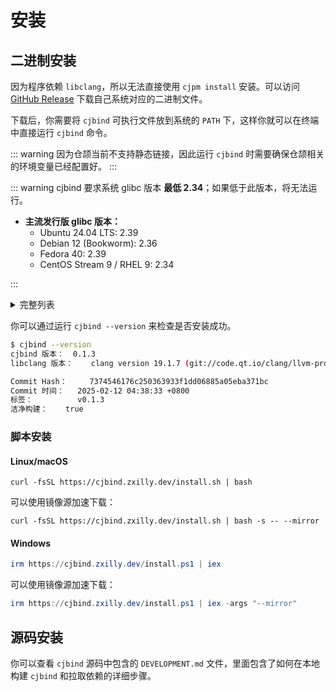 # 安装

## 二进制安装

因为程序依赖 `libclang`，所以无法直接使用 `cjpm install` 安装。可以访问 [GitHub Release](https://github.com/cjbind/cjbind/releases) 下载自己系统对应的二进制文件。

下载后，你需要将 `cjbind` 可执行文件放到系统的 `PATH` 下，这样你就可以在终端中直接运行 `cjbind` 命令。

::: warning
因为仓颉当前不支持静态链接，因此运行 `cjbind` 时需要确保仓颉相关的环境变量已经配置好。
:::

::: warning
cjbind 要求系统 glibc 版本 **最低 2.34**；如果低于此版本，将无法运行。

- **主流发行版 glibc 版本：**
  - Ubuntu 24.04 LTS: 2.39
  - Debian 12 (Bookworm): 2.36
  - Fedora 40: 2.39
  - CentOS Stream 9 / RHEL 9: 2.34

:::

<details>
<summary>完整列表</summary>

| 发行版              | 版本          | glibc 版本 |
| ------------------- | ------------- | ---------- |
| Ubuntu              | 24.04 LTS     | 2.39       |
| Debian              | 12 (Bookworm) | 2.36       |
| Fedora              | 40            | 2.39       |
| CentOS Stream       | 9             | 2.34       |
| RHEL                | 9             | 2.34       |
| openSUSE Tumbleweed | 滚动更新      | 2.41       |
| Arch Linux          | 滚动更新      | 2.41       |
| AlmaLinux           | 9             | 2.34       |
| Rocky Linux         | 9             | 2.34       |
| OpenEuler           | 22.03         | 2.34       |

</details>

你可以通过运行 `cjbind --version` 来检查是否安装成功。

```bash
$ cjbind --version
cjbind 版本：	0.1.3
libclang 版本：	clang version 19.1.7 (git://code.qt.io/clang/llvm-project.git cd708029e0b2869e80abe31ddb175f7c35361f90)

Commit Hash：     7374546176c250363933f1dd06885a05eba371bc
Commit 时间：   2025-02-12 04:38:33 +0800
标签：          v0.1.3
洁净构建：    true
```

### 脚本安装

#### Linux/macOS

```shell
curl -fsSL https://cjbind.zxilly.dev/install.sh | bash
```

可以使用镜像源加速下载：

```shell
curl -fsSL https://cjbind.zxilly.dev/install.sh | bash -s -- --mirror
```

#### Windows

```powershell
irm https://cjbind.zxilly.dev/install.ps1 | iex
```

可以使用镜像源加速下载：

```powershell
irm https://cjbind.zxilly.dev/install.ps1 | iex -args "--mirror"
```

## 源码安装

你可以查看 `cjbind` 源码中包含的 `DEVELOPMENT.md` 文件，里面包含了如何在本地构建 `cjbind` 和拉取依赖的详细步骤。
